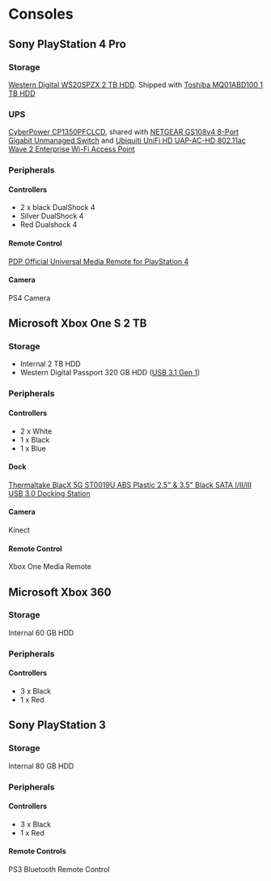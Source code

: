 # Consoles

## Sony PlayStation 4 Pro

### Storage

[Western Digital WS20SPZX 2 TB HDD](https://www.wd.com/content/dam/wdc/website/downloadable_assets/eng/spec_data_sheet/2879-771437.pdf). Shipped with [Toshiba MQ01ABD100 1 TB HDD](https://toshiba.semicon-storage.com/content/dam/toshiba-ss/asia-pacific/docs/product/storage/product-manual/cHDD-MQ01ABDxxx-Product-Overview.pdf)

### UPS

[CyberPower CP1350PFCLCD](https://www.cyberpowersystems.com/product/ups/cp1350pfclcd/), shared with [NETGEAR GS108v4 8-Port Gigabit Unmanaged Switch](https://github.com/jdrch/Hardware/blob/master/Network.md#switches) and [Ubiquiti UniFi HD UAP-AC-HD 802.11ac Wave 2 Enterprise Wi-Fi Access Point](https://github.com/jdrch/Hardware/blob/master/Network.md#wireless-access-point)

### Peripherals

#### Controllers

* 2 x black DualShock 4
* Silver DualShock 4
* Red Dualshock 4

#### Remote Control 

[PDP Official Universal Media Remote for PlayStation 4](https://www.pdp.com/en/shop/universal-media-remote-for-ps4)

#### Camera

PS4 Camera

## Microsoft Xbox One S 2 TB

### Storage

* Internal 2 TB HDD
* Western Digital Passport 320 GB HDD ([USB 3.1 Gen 1](https://github.com/jdrch/Hardware/blob/master/Consoles.md#dock))

### Peripherals

#### Controllers

* 2 x White 
* 1 x Black
* 1 x Blue

#### Dock

[Thermaltake BlacX 5G ST0019U ABS Plastic 2.5" & 3.5" Black SATA I/II/III USB 3.0 Docking Station](https://www.newegg.com/thermaltake-st0019u-office-products/p/N82E16817153133R)

#### Camera

Kinect

#### Remote Control

Xbox One Media Remote

## Microsoft Xbox 360 

### Storage

Internal 60 GB HDD

### Peripherals

#### Controllers

* 3 x Black
* 1 x Red

## Sony PlayStation 3

### Storage

Internal 80 GB HDD

### Peripherals

#### Controllers

* 3 x Black
* 1 x Red

#### Remote Controls

PS3 Bluetooth Remote Control
